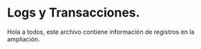 # Logs y Transacciones.

Hola a todos, este archivo contiene información de registros en la ampliación.
